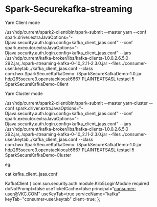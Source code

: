 # Spark-Securekafka-streaming
Yarn Client mode

/usr/hdp/current/spark2-client/bin/spark-submit --master yarn  --conf spark.driver.extraJavaOptions="-Djava.security.auth.login.config=kafka_client_jaas.conf" --conf spark.executor.extraJavaOptions="-Djava.security.auth.login.config=kafka_client_jaas.conf"  --jars /usr/hdp/current/kafka-broker/libs/kafka-clients-1.0.0.2.6.5.0-292.jar,./spark-streaming-kafka-0-10_2.11-2.3.0.jar  --files ./consumer-user.keytab,./kafka_client_jaas.conf --class com.hwx.SparkSecureKafkaDemo ./SparkSecureKafkaDemo-1.0.jar  hdp265secure3.openstacklocal:6667 PLAINTEXTSASL testacl 5 SparkSecureKafkaDemo-Client

Yarn Cluster mode

/usr/hdp/current/spark2-client/bin/spark-submit --master yarn-cluster  --conf spark.driver.extraJavaOptions="-Djava.security.auth.login.config=kafka_client_jaas.conf" --conf spark.executor.extraJavaOptions="-Djava.security.auth.login.config=kafka_client_jaas.conf"  --jars /usr/hdp/current/kafka-broker/libs/kafka-clients-1.0.0.2.6.5.0-292.jar,./spark-streaming-kafka-0-10_2.11-2.3.0.jar  --files ./consumer-user.keytab,./kafka_client_jaas.conf --class com.hwx.SparkSecureKafkaDemo ./SparkSecureKafkaDemo-1.0.jar  hdp265secure3.openstacklocal:6667 PLAINTEXTSASL testacl 5 SparkSecureKafkaDemo-Cluster

eg:

cat kafka_client_jaas.conf

KafkaClient {
  com.sun.security.auth.module.Krb5LoginModule required
  doNotPrompt=false
  useTicketCache=false
  principal="consumer-user@VKC.COM"
  useKeyTab=true
  serviceName="kafka"
  keyTab="consumer-user.keytab"
  client=true;
};
